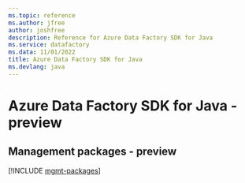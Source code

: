 ```yaml
---
ms.topic: reference
ms.author: jfree
author: joshfree
description: Reference for Azure Data Factory SDK for Java
ms.service: datafactory
ms.data: 11/01/2022
title: Azure Data Factory SDK for Java
ms.devlang: java
---
```

# Azure Data Factory SDK for Java - preview

## Management packages - preview
[!INCLUDE [mgmt-packages](data-factory-mgmt-index.md)]